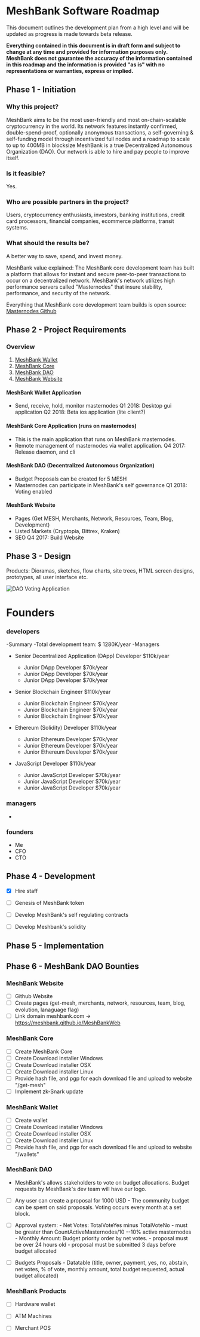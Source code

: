 # MeshBank Software Roadmap
This document outlines the development plan from a high level and will be updated as progress is made towards beta release. 

**Everything contained in this document is in draft form and subject to change at any time and provided for information purposes only.  MeshBank does not gaurantee the accuracy of the information contained in this roadmap and the information is provided "as is" with no representations or warranties, express or implied.**

## Phase 1 - Initiation
### Why this project?
MeshBank aims to be the most user-friendly and most on-chain-scalable cryptocurrency in the world.
Its network features instantly confirmed, double-spend-proof, optionally anonymous transactions, a self-governing & self-funding model through incentivized full nodes and a roadmap to scale to up to 400MB in blocksize
MeshBank is a true Decentralized Autonomous Organization (DAO). Our network is able to hire and pay people to improve itself.
### Is it feasible?
Yes. 
### Who are possible partners in the project?
Users, cryptocurrency enthusiasts, investors, banking institutions, credit card processors, financial companies, ecommerce platforms, transit systems.
### What should the results be? 
A better way to save, spend, and invest money. 

MeshBank value explained:
The MeshBank core development team has built a platform that allows for instant and secure peer-to-peer transactions to occur on a decentralized network. MeshBank's network utilizes high performance servers called "Masternodes" that insure stability, performance, and security of the network. 

Everything that MeshBank core development team builds is open source: [Masternodes Github](https://github.com/meshbank/meshbank)

## Phase 2 - Project Requirements
### Overview
1. [MeshBank Wallet](#meshbank-wallet-application)
2. [MeshBank Core](#meshbank-core-application-runs-on-validator-nodes)
3. [MeshBank DAO](#meshbank-dao-decentralized-autonomous-organization)
4. [MeshBank Website](#meshbank-website)


#### MeshBank Wallet Application
- Send, receive, hold, monitor masternodes
Q1 2018: Desktop gui application
Q2 2018: Beta ios application (lite client?)

#### MeshBank Core Application (runs on masternodes)
- This is the main application that runs on MeshBank masternodes. 
- Remote management of masternodes via wallet application.
Q4 2017: Release daemon, and cli

#### MeshBank DAO (Decentralized Autonomous Organization)
- Budget Proposals can be created for 5 MESH
- Masternodes can participate in MeshBank's self governance
Q1 2018: Voting enabled

#### MeshBank Website
- Pages (Get MESH, Merchants, Network, Resources, Team, Blog, Development)
- Listed Markets (Cryptopia, Bittrex, Kraken)
- SEO
Q4 2017: Build Website






## Phase 3 - Design
Products:
Dioramas, sketches, flow charts, site trees, HTML screen designs, prototypes, all user interface etc.

![DAO Voting Application](/images/dao-voting.png)

# Founders
### developers
-Summary
  -Total development team: $ 1280K/year
  -Managers

- Senior Decentralized Application (DApp) Developer $110k/year
  - Junior DApp Developer $70k/year
  - Junior DApp Developer $70k/year
  - Junior DApp Developer $70k/year
  
- Senior Blockchain Engineer $110k/year
  - Junior Blockchain Engineer $70k/year
  - Junior Blockchain Engineer $70k/year
  - Junior Blockchain Engineer $70k/year
  
- Ethereum (Solidity) Developer $110k/year
  - Junior Ethereum Developer $70k/year
  - Junior Ethereum Developer $70k/year
  - Junior Ethereum Developer $70k/year
 
- JavaScript Developer $110k/year
  - Junior JavaScript Developer $70k/year
  - Junior JavaScript Developer $70k/year
  - Junior JavaScript Developer $70k/year
### managers
- 
### founders
- Me
- CFO
- CTO


## Phase 4 - Development
- [x] Hire staff
- [ ] Genesis of MeshBank token
- [ ] Develop MeshBank's self regulating contracts
- [ ] Develop Meshbank's solidity


## Phase 5 - Implementation

## Phase 6 - MeshBank DAO Bounties
### MeshBank Website
- [ ] Github Website
- [ ] Create pages (get-mesh, merchants, network, resources, team, blog, evolution, lanaguage flag)
- [ ] Link domain meshbank.com -> https://meshbank.github.io/MeshBankWeb

### MeshBank Core
- [ ] Create MeshBank Core
- [ ] Create Download installer Windows
- [ ] Create Download installer OSX
- [ ] Create Download installer Linux
- [ ] Provide hash file, and pgp for each download file and upload to website "/get-mesh"
- [ ] Implement zk-Snark update 

### MeshBank Wallet
- [ ] Create wallet
- [ ] Create Download installer Windows
- [ ] Create Download installer OSX
- [ ] Create Download installer Linux
- [ ] Provide hash file, and pgp for each download file and upload to website "/wallets"

### MeshBank DAO
- MeshBank's allows stakeholders to vote on budget allocations. Budget requests by MeshBank's dev team will have our logo. 
- [ ] Any user can create a proposal for 1000 USD
      - The community budget can be spent on said proposals. Voting occurs every month at a set block.
- [ ] Approval system:
      - Net Votes: TotalVoteYes minus TotalVoteNo 
        - must be greater than CountActiveMasternodes/10 --10% active masternodes
      - Monthly Amount: Budget priority order by net votes. 
      - proposal must be over 24 hours old
      - proposal must be submitted 3 days before budget allocated
- [ ] Budgets Proposals
      - Datatable (title, owner, payment, yes, no, abstain, net votes, % of vote, monthly amount, total budget requested, actual budget allocated)


### MeshBank Products
- [ ] Hardware wallet
- [ ] ATM Machines
- [ ] Merchant POS

